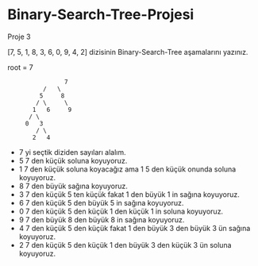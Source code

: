 # Binary-Search-Tree-Projesi

Proje 3

[7, 5, 1, 8, 3, 6, 0, 9, 4, 2] dizisinin Binary-Search-Tree aşamalarını yazınız.

root = 7


                    7
		      /	  \
		     5     8
		    / \     \
		   1   6     9
		  / \          
		 0   3
		    / \
		   2   4    
       
 - 7 yi seçtik diziden sayıları alalım.
- 5 7 den küçük soluna koyuyoruz.
- 1 7 den küçük soluna koyacağız ama 1 5 den küçük onunda soluna koyuyoruz.
- 8 7 den büyük sağına koyuyoruz. 
- 3 7 den küçük 5 ten küçük fakat 1 den büyük 1 in sağına koyuyoruz.
- 6 7 den küçük 5 den büyük 5 in sağına koyuyoruz.
- 0 7 den küçük 5 den küçük 1 den küçük 1 in soluna koyuyoruz.
- 9 7 den büyük 8 den büyük 8 in sağına koyuyoruz.
- 4 7 den küçük 5 den küçük fakat 1 den büyük 3 den büyük 3 ün sağına koyuyoruz.
- 2 7 den küçük 5 den küçük 1 den büyük 3 den küçük 3 ün soluna koyuyoruz.
